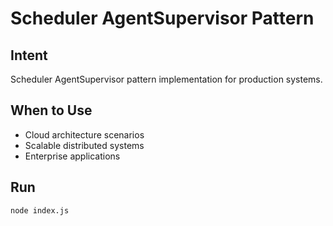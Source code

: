 # Scheduler AgentSupervisor Pattern

## Intent
Scheduler AgentSupervisor pattern implementation for production systems.

## When to Use
- Cloud architecture scenarios
- Scalable distributed systems
- Enterprise applications

## Run
```bash
node index.js
```
